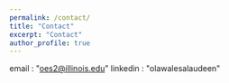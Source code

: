 ```yaml
---
permalink: /contact/
title: "Contact"
excerpt: "Contact"
author_profile: true
---
```


email     : "oes2@illinois.edu"
linkedin  : "olawalesalaudeen"
